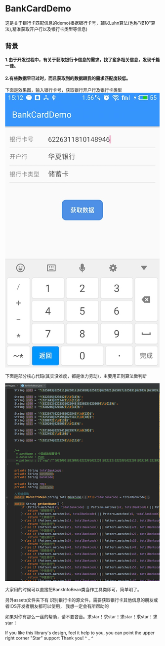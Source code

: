 # BankCardDemo

这是关于银行卡匹配信息的demo(根据银行卡号，辅以Luhn算法(也称"模10"算法),精准获取开户行以及银行卡类型等信息)

## 背景
#### 1.由于开发过程中，有关于获取银行卡信息的需求，找了蛮多相关信息，发现千篇一律。

#### 2.有些数据早已过时，而且获取到的数据跟我的需求匹配度较低。


下面是效果图，输入银行卡号，获取银行开户行及银行卡类型
![](003.png)

下面是部分核心代码(其实没难度，都是体力劳动)，主要用正则算法做判断

![](002.png)


大家用的时候可以直接把BankInfoBean类当作工具类即可，简单明了。


另外assets文件夹下有  识别银行卡的源文件，需要获取银行卡其他信息的朋友或者IOS开发者朋友都可以使用，
我想一定会有所帮助的

如果对你有那么一丝的帮助，请不要吝啬。求star！求star！求star！求star！求star！

If you like this library's design, feel it help to you, you can point the upper right corner "Star" support Thank you! ^ _ ^


